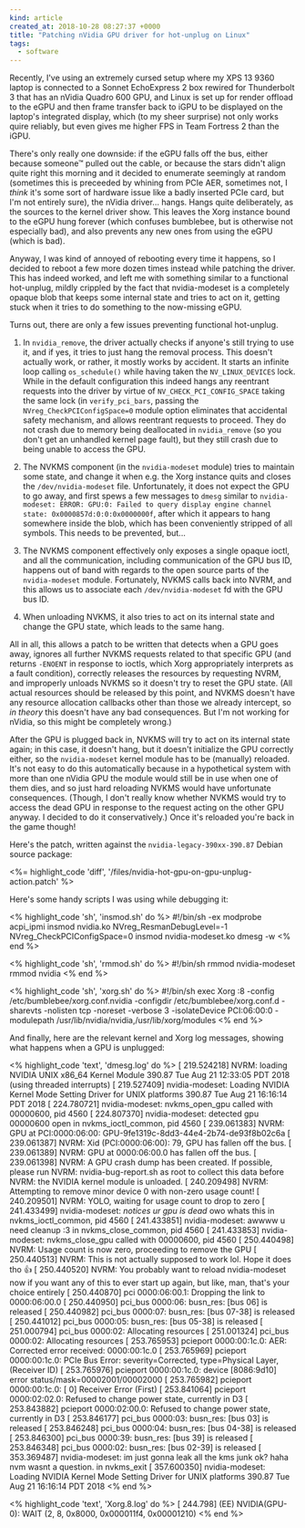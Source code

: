 ```yaml
---
kind: article
created_at: 2018-10-28 08:27:37 +0000
title: "Patching nVidia GPU driver for hot-unplug on Linux"
tags:
  - software
---
```


Recently, I've using an extremely cursed setup where my XPS 13 9360 laptop is connected to a Sonnet EchoExpress 2 box rewired for Thunderbolt 3 that has an nVidia Quadro 600 GPU, and Linux is set up for render offload to the eGPU and then frame transfer back to iGPU to be displayed on the laptop's integrated display, which (to my sheer surprise) not only works quire reliably, but even gives me higher FPS in Team Fortress 2 than the iGPU.

There's only really one downside: if the eGPU falls off the bus, either because someone™ pulled out the cable, or because the stars didn't align quite right this morning and it decided to enumerate seemingly at random (sometimes this is preceeded by whining from PCIe AER, sometimes not, I *think* it's some sort of hardware issue like a badly inserted PCIe card, but I'm not entirely sure), the nVidia driver... hangs. Hangs quite deliberately, as the sources to the kernel driver show. This leaves the Xorg instance bound to the eGPU hung forever (which confuses bumblebee, but is otherwise not especially bad), and also prevents any new ones from using the eGPU (which is bad).

Anyway, I was kind of annoyed of rebooting every time it happens, so I decided to reboot a few more dozen times instead while patching the driver. This has indeed worked, and left me with something similar to a functional hot-unplug, mildly crippled by the fact that nvidia-modeset is a completely opaque blob that keeps some internal state and tries to act on it, getting stuck when it tries to do something to the now-missing eGPU.

Turns out, there are only a few issues preventing functional hot-unplug.

  1. In `nvidia_remove`, the driver actually checks if anyone's still trying to use it, and if yes, it tries to just hang the removal process. This doesn't actually work, or rather, it mostly works by accident. It starts an infinite loop calling `os_schedule()` while having taken the `NV_LINUX_DEVICES` lock. While in the default configuration this indeed hangs any reentrant requests into the driver by virtue of `NV_CHECK_PCI_CONFIG_SPACE` taking the same lock (in `verify_pci_bars`, passing the `NVreg_CheckPCIConfigSpace=0` module option eliminates that accidental safety mechanism, and allows reentrant requests to proceed. They do not crash due to memory being deallocated in `nvidia_remove` (so you don't get an unhandled kernel page fault), but they still crash due to being unable to access the GPU.

  2. The NVKMS component (in the `nvidia-modeset` module) tries to maintain some state, and change it when e.g. the Xorg instance quits and closes the `/dev/nvidia-modeset` file. Unfortunately, it does not expect the GPU to go away, and first spews a few messages to `dmesg` similar to `nvidia-modeset: ERROR: GPU:0: Failed to query display engine channel state: 0x0000857d:0:0:0x0000000f`, after which it appears to hang somewhere inside the blob, which has been conveniently stripped of all symbols. This needs to be prevented, but...

  3. The NVKMS component effectively only exposes a single opaque ioctl, and all the communication, including communication of the GPU bus ID, happens out of band with regards to the open source parts of the `nvidia-modeset` module. Fortunately, NVKMS calls back into NVRM, and this allows us to associate each `/dev/nvidia-modeset` fd with the GPU bus ID.

  4. When unloading NVKMS, it also tries to act on its internal state and change the GPU state, which leads to the same hang.

All in all, this allows a patch to be written that detects when a GPU goes away, ignores all further NVKMS requests related to that specific GPU (and returns `-ENOENT` in response to ioctls, which Xorg appropriately interprets as a fault condition), correctly releases the resources by requesting NVRM, and improperly unloads NVKMS so it doesn't try to reset the GPU state. (All actual resources should be released by this point, and NVKMS doesn't have any resource allocation callbacks other than those we already intercept, so *in theory* this doesn't have any bad consequences. But I'm not working for nVidia, so this might be completely wrong.)

After the GPU is plugged back in, NVKMS will try to act on its internal state again; in this case, it doesn't hang, but it doesn't initialize the GPU correctly either, so the `nvidia-modeset` kernel module has to be (manually) reloaded. It's not easy to do this automatically because in a hypothetical system with more than one nVidia GPU the module would still be in use when one of them dies, and so just hard reloading NVKMS would have unfortunate consequences. (Though, I don't really know whether NVKMS would try to access the dead GPU in response to the request acting on the other GPU anyway. I decided to do it conservatively.) Once it's reloaded you're back in the game though!

Here's the patch, written against the `nvidia-legacy-390xx-390.87` Debian source package:

<%= highlight_code 'diff', '/files/nvidia-hot-gpu-on-gpu-unplug-action.patch' %>

Here's some handy scripts I was using while debugging it:

<% highlight_code 'sh', 'insmod.sh' do %>
#!/bin/sh -ex
modprobe acpi_ipmi
insmod nvidia.ko NVreg_ResmanDebugLevel=-1 NVreg_CheckPCIConfigSpace=0
insmod nvidia-modeset.ko
dmesg -w
<% end %>

<% highlight_code 'sh', 'rmmod.sh' do %>
#!/bin/sh
rmmod nvidia-modeset
rmmod nvidia
<% end %>

<% highlight_code 'sh', 'xorg.sh' do %>
#!/bin/sh
exec Xorg :8 -config /etc/bumblebee/xorg.conf.nvidia -configdir /etc/bumblebee/xorg.conf.d -sharevts -nolisten tcp -noreset -verbose 3 -isolateDevice PCI:06:00:0 -modulepath /usr/lib/nvidia/nvidia,/usr/lib/xorg/modules
<% end %>

And finally, here are the relevant kernel and Xorg log messages, showing what happens when a GPU is unplugged:

<% highlight_code 'text', 'dmesg.log' do %>
[  219.524218] NVRM: loading NVIDIA UNIX x86_64 Kernel Module  390.87  Tue Aug 21 12:33:05 PDT 2018 (using threaded interrupts)
[  219.527409] nvidia-modeset: Loading NVIDIA Kernel Mode Setting Driver for UNIX platforms  390.87  Tue Aug 21 16:16:14 PDT 2018
[  224.780721] nvidia-modeset: nvkms_open_gpu called with 00000600, pid 4560
[  224.807370] nvidia-modeset: detected gpu 00000600 open in nvkms_ioctl_common, pid 4560
[  239.061383] NVRM: GPU at PCI:0000:06:00: GPU-9fe1319c-8dd3-44e4-2b74-de93f8b02c6a
[  239.061387] NVRM: Xid (PCI:0000:06:00): 79, GPU has fallen off the bus.
[  239.061389] NVRM: GPU at 0000:06:00.0 has fallen off the bus.
[  239.061398] NVRM: A GPU crash dump has been created. If possible, please run
               NVRM: nvidia-bug-report.sh as root to collect this data before
               NVRM: the NVIDIA kernel module is unloaded.
[  240.209498] NVRM: Attempting to remove minor device 0 with non-zero usage count!
[  240.209501] NVRM: YOLO, waiting for usage count to drop to zero
[  241.433499] nvidia-modeset: *notices ur gpu is dead* owo whats this in nvkms_ioctl_common, pid 4560
[  241.433851] nvidia-modeset: awwww u need cleanup :3 in nvkms_close_common, pid 4560
[  241.433853] nvidia-modeset: nvkms_close_gpu called with 00000600, pid 4560
[  250.440498] NVRM: Usage count is now zero, proceeding to remove the GPU
[  250.440513] NVRM: This is not actually supposed to work lol. Hope it does tho 👍
[  250.440520] NVRM: You probably want to reload nvidia-modeset now if you want any of this to ever start up again, but like, man, that's your choice entirely
[  250.440870] pci 0000:06:00.1: Dropping the link to 0000:06:00.0
[  250.440950] pci_bus 0000:06: busn_res: [bus 06] is released
[  250.440982] pci_bus 0000:07: busn_res: [bus 07-38] is released
[  250.441012] pci_bus 0000:05: busn_res: [bus 05-38] is released
[  251.000794] pci_bus 0000:02: Allocating resources
[  251.001324] pci_bus 0000:02: Allocating resources
[  253.765953] pcieport 0000:00:1c.0: AER: Corrected error received: 0000:00:1c.0
[  253.765969] pcieport 0000:00:1c.0: PCIe Bus Error: severity=Corrected, type=Physical Layer, (Receiver ID)
[  253.765976] pcieport 0000:00:1c.0:   device [8086:9d10] error status/mask=00002001/00002000
[  253.765982] pcieport 0000:00:1c.0:    [ 0] Receiver Error         (First)
[  253.841064] pcieport 0000:02:02.0: Refused to change power state, currently in D3
[  253.843882] pcieport 0000:02:00.0: Refused to change power state, currently in D3
[  253.846177] pci_bus 0000:03: busn_res: [bus 03] is released
[  253.846248] pci_bus 0000:04: busn_res: [bus 04-38] is released
[  253.846300] pci_bus 0000:39: busn_res: [bus 39] is released
[  253.846348] pci_bus 0000:02: busn_res: [bus 02-39] is released
[  353.369487] nvidia-modeset: im just gonna leak all the kms junk ok? haha nvm wasnt a question. in nvkms_exit
[  357.600350] nvidia-modeset: Loading NVIDIA Kernel Mode Setting Driver for UNIX platforms  390.87  Tue Aug 21 16:16:14 PDT 2018
<% end %>

<% highlight_code 'text', 'Xorg.8.log' do %>
[   244.798] (EE) NVIDIA(GPU-0): WAIT (2, 8, 0x8000, 0x000011f4, 0x00001210)
<% end %>
